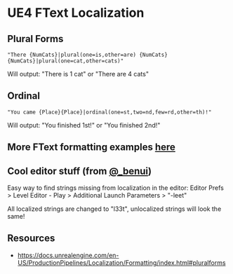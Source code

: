 # UE4 FText Localization

## Plural Forms
```
"There {NumCats}|plural(one=is,other=are) {NumCats} {NumCats}|plural(one=cat,other=cats)"
```
Will output: "There is 1 cat" or "There are 4 cats"

## Ordinal
```
"You came {Place}{Place}|ordinal(one=st,two=nd,few=rd,other=th)!"
```
Will output: "You finished 1st!" or "You finished 2nd!"

## More FText formatting examples [here](https://docs.unrealengine.com/en-US/ProductionPipelines/Localization/Formatting/index.html#pluralforms)

## Cool editor stuff (from [@_benui](https://twitter.com/_benui/status/1361197096276123651))
Easy way to find strings missing from localization in the editor:
Editor Prefs > Level Editor - Play > Additional Launch Parameters > "-leet"

All localized strings are changed to "l33t", unlocalized strings will look the same!

## Resources
- https://docs.unrealengine.com/en-US/ProductionPipelines/Localization/Formatting/index.html#pluralforms
